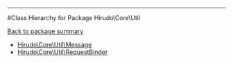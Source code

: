 - - -

#Class Hierarchy for Package Hirudo\Core\Util

<div><a href='https://github.com/JeyDotC/Hirudo-docs/tree/master/Hirudo\Core\Util'>Back to package summary</a></div>

<ul>
<li><a href="https://github.com/JeyDotC/Hirudo-docs/blob/master/Hirudo/Core/Util/Message.md">Hirudo\Core\Util\Message</a></li>
<li><a href="https://github.com/JeyDotC/Hirudo-docs/blob/master/Hirudo/Core/Util/RequestBinder.md">Hirudo\Core\Util\RequestBinder</a></li>
</ul>
